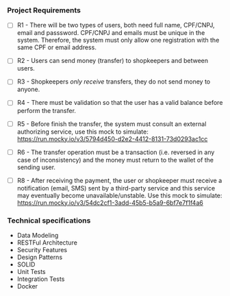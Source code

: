 ### Project Requirements

- [ ] R1 - There will be two types of users, both need full name, CPF/CNPJ, email and passsword. CPF/CNPJ and emails must be unique in the system. Therefore, the system must only allow one registration with the same CPF or email address.

- [ ] R2 - Users can send money (transfer) to shopkeepers and between users.

- [ ] R3 - Shopkeepers *only receive* transfers, they do not send money to anyone.

- [ ] R4 - There must be validation so that the user has a valid balance before perform the transfer.

- [ ] R5 - Before finish the transfer, the system must consult an external authorizing service, use this mock to simulate: https://run.mocky.io/v3/5794d450-d2e2-4412-8131-73d0293ac1cc

- [ ] R6 - The transfer operation must be a transaction (i.e. reversed in any case of inconsistency) and the money must return to the wallet of the sending user.

- [ ] R8 - After receiving the payment, the user or shopkeeper must receive a notification (email, SMS) sent by a third-party service and this service may eventually become unavailable/unstable. Use this mock to simulate: https://run.mocky.io/v3/54dc2cf1-3add-45b5-b5a9-6bf7e7f1f4a6

### Technical specifications
- Data Modeling
- RESTFul Architecture
- Security Features
- Design Patterns
- SOLID
- Unit Tests
- Integration Tests
- Docker